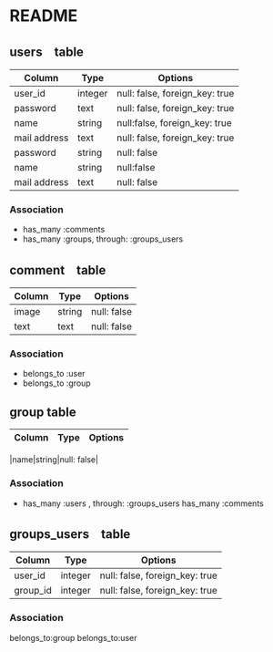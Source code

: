 # README
## users　table
|Column|Type|Options|
|------|----|-------|
|user_id|integer|null: false, foreign_key: true|
|password|text|null: false, foreign_key: true|
|name|string|null:false, foreign_key: true|
|mail address|text|null: false, foreign_key: true|
|password|string|null: false|
|name|string|null:false|
|mail address|text|null: false|

### Association
- has_many :comments
- has_many :groups, through: :groups_users

## comment　table
|Column|Type|Options|
|------|----|-------|
|image|string|null: false|
|text|text|null: false|

### Association
- belongs_to :user
- belongs_to :group

## group table
|Column|Type|Options|
|------|----|-------|

|name|string|null: false|

### Association
- has_many :users , through: :groups_users
  has_many :comments

## groups_users　table
|Column|Type|Options|
|------|----|-------|
|user_id|integer|null: false, foreign_key: true|
|group_id|integer|null: false, foreign_key: true|

### Association
  belongs_to:group
  belongs_to:user